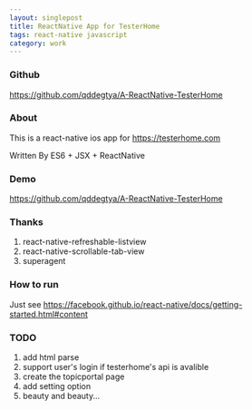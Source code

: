 ```yaml
---
layout: singlepost
title: ReactNative App for TesterHome
tags: react-native javascript
category: work
---
```


### Github
<https://github.com/qddegtya/A-ReactNative-TesterHome>

### About

This is a react-native ios app for <https://testerhome.com>

Written By ES6 + JSX + ReactNative

<!-- more -->

### Demo
<https://github.com/qddegtya/A-ReactNative-TesterHome>

### Thanks

1. react-native-refreshable-listview
2. react-native-scrollable-tab-view
3. superagent

### How to run

Just see
<https://facebook.github.io/react-native/docs/getting-started.html#content>

### TODO

1. add html parse
2. support user's login if testerhome's api is avalible
3. create the topicportal page
4. add setting option
5. beauty and beauty...
